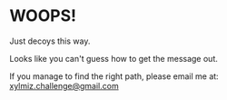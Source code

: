 # WOOPS!

Just decoys this way.

Looks like you can't guess how
to get the message
out.


If you manage to find the right path, please email me at: xylmiz.challenge@gmail.com
